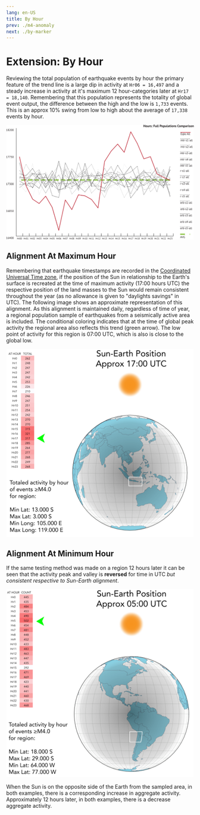 ```yaml
---
lang: en-US
title: By Hour
prev: ./m4-anomaly
next: ./by-marker
---
```


# Extension: By Hour

Reviewing the total population of earthquake events by hour the primary feature of the trend line is a large dip in activity at `Hr06 = 16,497` and a steady increase in activity at it's maximum 12 hour-categories later at `Hr17 = 18,140`. Remembering that this population represents the totality of global event output, the difference between the high and the low is `1,733` events. This is an approx 10% swing from low to high about the average of `17,338` events by hour.

![Hour Category](../_media/graphs/scl-hr-all.svg 'Hours Scaled: Total Population')

## Alignment At Maximum Hour

Remembering that earthquake timestamps are recorded in the [Coordinated Universal Time zone](https://www.timeanddate.com/time/aboututc.html), if the position of the Sun in relationship to the Earth's surface is recreated at the time of maximum activity (17:00 hours UTC) the respective position of the land masses to the Sun would remain consistent throughout the year (as no allowance is given to "daylights savings" in UTC). The following image shows an approximate representation of this alignment. As this alignment is maintained daily, regardless of time of year, a regional population sample of earthquakes from a seismically active area is included. The conditional coloring indicates that at the time of global peak activity the regional area also reflects this trend (green arrow). The low point of activity for this region is 07:00 UTC, which is also is close to the global low.

![Sun Earth 1700 UTC](../_media/plots/sun-earth-1700-utc.svg 'Activity Peak: 1700 UTC')

## Alignment At Minimum Hour

If the same testing method was made on a region 12 hours later it can be seen that the activity peak and valley is **reversed** for time in UTC _but consistent respective to Sun-Earth alignment_.

![Sun Earth 0500 UTC](../_media/plots/sun-earth-0500-utc.svg 'Activity Trough: 0500 UTC')

When the Sun is on the opposite side of the Earth from the sampled area, in both examples, there is a corresponding increase in aggregate activity. Approximately 12 hours later, in both examples, there is a decrease aggregate activity.